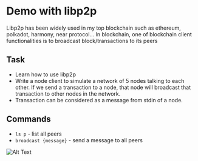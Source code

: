 # Demo with libp2p
Libp2p has been widely used in my top blockchain such as ethereum, polkadot, harmony, near protocol… In blockchain, one of blockchain client functionalities is to broadcast block/transactions to its peers

## Task
- Learn how to use libp2p
- Write a node client to simulate a network of 5 nodes talking to each other. If we send a transaction to a node, that node will broadcast that transaction to other nodes in the network.
- Transaction can be considered as a message from stdin of a node.

## Commands
* `ls p` - list all peers
* `broadcast {message}` - send a message to all peers

![Alt Text](https://s4.gifyu.com/images/how-to-use.gif)